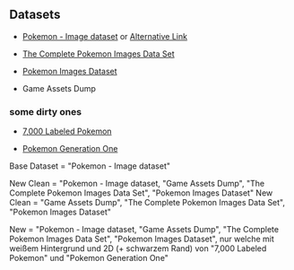 ## Datasets
- [Pokemon - Image dataset](https://huggingface.co/datasets/huggan/pokemon) or [Alternative Link](https://www.kaggle.com/datasets/djilax/pkmn-image-dataset)

- [The Complete Pokemon Images Data Set](https://www.kaggle.com/datasets/arenagrenade/the-complete-pokemon-images-data-set)

- [Pokemon Images Dataset](https://www.kaggle.com/datasets/kvpratama/pokemon-images-dataset)

- Game Assets Dump

### some dirty ones

- [7,000 Labeled Pokemon](https://www.kaggle.com/datasets/lantian773030/pokemonclassification)

- [Pokemon Generation One](https://www.kaggle.com/datasets/thedagger/pokemon-generation-one)

Base Dataset = "Pokemon - Image dataset"

New Clean = "Pokemon - Image dataset, "Game Assets Dump", "The Complete Pokemon Images Data Set", "Pokemon Images Dataset"
New Clean = "Game Assets Dump", "The Complete Pokemon Images Data Set", "Pokemon Images Dataset"


New = "Pokemon - Image dataset, "Game Assets Dump", "The Complete Pokemon Images Data Set", "Pokemon Images Dataset", nur welche mit weißem Hintergrund und 2D (+ schwarzem Rand) von "7,000 Labeled Pokemon" und "Pokemon Generation One"